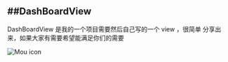 ##DashBoardView
-----------------------------------
DashBoardView  是我的一个项目需要然后自己写的一个 view ，很简单 分享出来，如果大家有需要希望能满足你们的需要

![Mou icon](http://aircallin.u.qiniudn.com/device-2014-12-12-142727.png)
